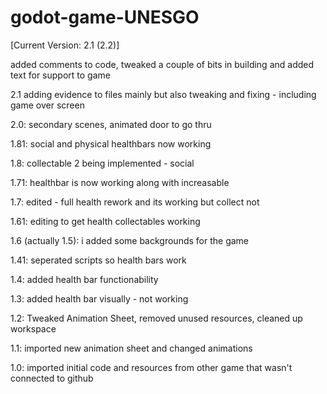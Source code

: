 # godot-game-UNESGO


[Current Version: 2.1 (2.2)]


added comments to code, tweaked a couple of bits in building and added text for support to game


2.1
adding evidence to files mainly but also tweaking and fixing - including game over screen

2.0:
secondary scenes, animated door to go thru

1.81:
social and physical healthbars now working

1.8:
collectable 2 being implemented - social

1.71:
healthbar is now working along with increasable


1.7:
edited - full health rework and its working but collect not


1.61:
editing to get health collectables working

1.6 (actually 1.5):
i added some backgrounds for the game

1.41:
seperated scripts so health bars work

1.4:
added health bar functionability

1.3:
added health bar visually - not working

1.2:
Tweaked Animation Sheet, removed unused resources, cleaned up workspace

1.1:
imported new animation sheet and changed animations

1.0:
imported initial code and resources from other game that wasn't connected to github

